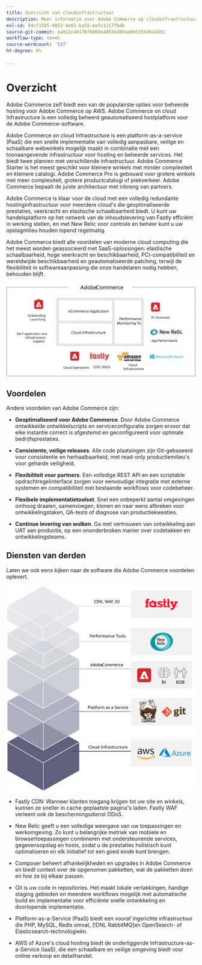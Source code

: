 ```yaml
---
title: Overzicht van cloudinfrastructuur
description: Meer informatie over Adobe Commerce op cloudinfrastructuur.
exl-id: 94cf1505-0853-4e01-ba55-befc1117fbdb
source-git-commit: ea912c48176fb060e48654d05ae6b533436a2432
workflow-type: tm+mt
source-wordcount: '537'
ht-degree: 0%

---
```


# Overzicht

Adobe Commerce zelf biedt een van de populairste opties voor beheerde hosting voor Adobe Commerce op AWS. Adobe Commerce on cloud Infrastructure is een volledig beheerd geautomatiseerd hostplatform voor de Adobe Commerce-software.

Adobe Commerce on cloud Infrastructure is een platform-as-a-service (PaaS) die een snelle implementatie van volledig aanpasbare, veilige en schaalbare webwinkels mogelijk maakt in combinatie met een toonaangevende infrastructuur voor hosting en beheerde services. Het biedt twee plannen met verschillende infrastructuur. Adobe Commerce Starter is het meest geschikt voor kleinere winkels met minder complexiteit en kleinere catalogi. Adobe Commerce Pro is gebouwd voor grotere winkels met meer complexiteit, grotere productcatalogi of piekverkeer. Adobe Commerce bepaalt de juiste architectuur met inbreng van partners.

Adobe Commerce is klaar voor de cloud met een volledig redundante hostinginfrastructuur voor meerdere cloud&#39;s die geoptimaliseerde prestaties, veerkracht en elastische schaalbaarheid biedt. U kunt uw handelsplatform op het netwerk van de inhoudslevering van Fastly efficiënt in werking stellen, en met New Relic voor controle en beheer kunt u uw opslagmilieu houden lopend regelmatig.

Adobe Commerce biedt alle voordelen van moderne cloud computing die het meest worden geassocieerd met SaaS-oplossingen: elastische schaalbaarheid, hoge veerkracht en beschikbaarheid, PCI-compatibiliteit en wereldwijde beschikbaarheid en geautomatiseerde patching, terwijl de flexibiliteit in softwareaanpassing die onze handelaren nodig hebben, behouden blijft.

![Diagram met architecturale elementen van Adobe Commerce op cloudinfrastructuur](../../../assets/playbooks/adobe-commerce-cloud-infrastructure.svg)

## Voordelen

Andere voordelen van Adobe Commerce zijn:

- **Geoptimaliseerd voor Adobe Commerce**. Door Adobe Commerce ontwikkelde ontwikkelscripts en serviceconfiguratie zorgen ervoor dat elke instantie correct is afgestemd en geconfigureerd voor optimale bedrijfsprestaties.

- **Consistente, veilige releases**. Alle code plaatsingen zijn Git-gebaseerd voor consistentie en herhaalbaarheid, met read-only productiemilieu&#39;s voor geharde veiligheid.

- **Flexibiliteit voor partners**. Een volledige REST API en een scriptable opdrachtregelinterface zorgen voor eenvoudige integratie met externe systemen en compatibiliteit met bestaande workflows voor codebeheer.

- **Flexibele implementatietoolset**. Snel een onbeperkt aantal omgevingen omhoog draaien, samenvoegen, klonen en naar wens afbreken voor ontwikkelingstaken, QA-tests of diagnose van productiekwesties.

- **Continue levering van wolken**. Ga met vertrouwen van ontwikkeling aan UAT aan productie, op een ononderbroken manier over codetakken en ontwikkelingsteams.

## Diensten van derden

Laten we ook eens kijken naar de software die Adobe Commerce voordelen oplevert.

![Diagram van Adobe Commerce op de technologiestapel voor cloudinfrastructuur](../../../assets/playbooks/cloud-tech-stack.svg)

- Fastly CDN: Wanneer klanten toegang krijgen tot uw site en winkels, kunnen ze sneller in cache geplaatste pagina&#39;s laden. Fastly WAF verleent ook de beschermingsdienst DDoS.

- New Relic geeft u een volledige weergave van uw toepassingen en werkomgeving. Zo kunt u belangrijke metriek van mobiele en browsertoepassingen combineren met ondersteunende services, gegevensopslag en hosts, zodat u de prestaties holistisch kunt optimaliseren en elk initiatief tot een goed einde kunt brengen.

- Composer beheert afhankelijkheden en upgrades in Adobe Commerce en biedt context over de opgenomen pakketten, wat de pakketten doen en hoe ze bij elkaar passen.

- Git is uw code in repositories. Het maakt lokale vertakkingen, handige staging gebieden en meerdere workflows mogelijk met automatische build en implementatie voor efficiënte snelle ontwikkeling en doorlopende implementatie.

- Platform-as-a-Service (PaaS) biedt een vooraf ingerichte infrastructuur die PHP, MySQL, Redis omvat, [!DNL RabbitMQ]en OpenSearch- of Elasticsearch-technologieën.

- AWS of Azure&#39;s cloud hosting biedt de onderliggende Infrastructure-as-a-Service (IaaS), die een schaalbare en veilige omgeving biedt voor online verkoop en detailhandel.
